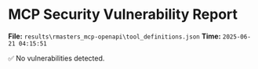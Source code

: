 # MCP Security Vulnerability Report
**File:** `results\rmasters_mcp-openapi\tool_definitions.json`
**Time:** `2025-06-21 04:15:51`

✅ No vulnerabilities detected.